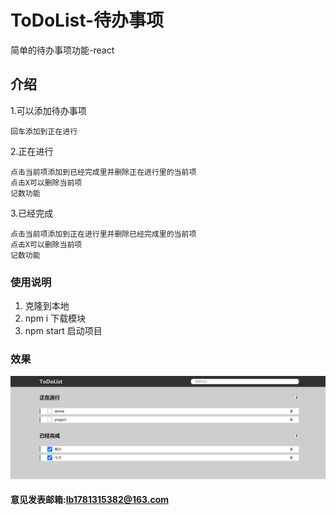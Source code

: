 # ToDoList-待办事项
  简单的待办事项功能-react
## 介绍
  1.可以添加待办事项
  
    回车添加到正在进行
  2.正在进行

    点击当前项添加到已经完成里并删除正在进行里的当前项
    点击X可以删除当前项
    记数功能
  3.已经完成
  
    点击当前项添加到正在进行里并删除已经完成里的当前项
    点击X可以删除当前项
    记数功能
### 使用说明
1. 克隆到本地
2. npm i 下载模块
3. npm start 启动项目

### 效果

![](./src/effect/ToDoList.png "ToDoList")


#### 意见发表邮箱:<lb1781315382@163.com>